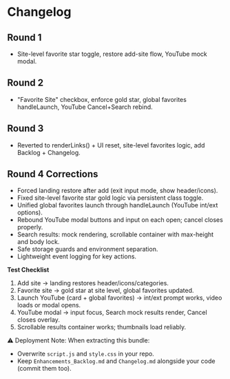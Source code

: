 # Changelog

## Round 1
- Site-level favorite star toggle, restore add-site flow, YouTube mock modal.

## Round 2
- "Favorite Site" checkbox, enforce gold star, global favorites handleLaunch, YouTube Cancel+Search rebind.

## Round 3
- Reverted to renderLinks() + UI reset, site-level favorites logic, add Backlog + Changelog.

## Round 4 Corrections
- Forced landing restore after add (exit input mode, show header/icons).
- Fixed site-level favorite star gold logic via persistent class toggle.
- Unified global favorites launch through handleLaunch (YouTube int/ext options).
- Rebound YouTube modal buttons and input on each open; cancel closes properly.
- Search results: mock rendering, scrollable container with max-height and body lock.
- Safe storage guards and environment separation.
- Lightweight event logging for key actions.

**Test Checklist**
1. Add site → landing restores header/icons/categories.
2. Favorite site → gold star at site level, global favorites updated.
3. Launch YouTube (card + global favorites) → int/ext prompt works, video loads or modal opens.
4. YouTube modal → input focus, Search mock results render, Cancel closes overlay.
5. Scrollable results container works; thumbnails load reliably.

⚠️ Deployment Note:
When extracting this bundle:
- Overwrite `script.js` and `style.css` in your repo.
- Keep `Enhancements_Backlog.md` and `Changelog.md` alongside your code (commit them too).

